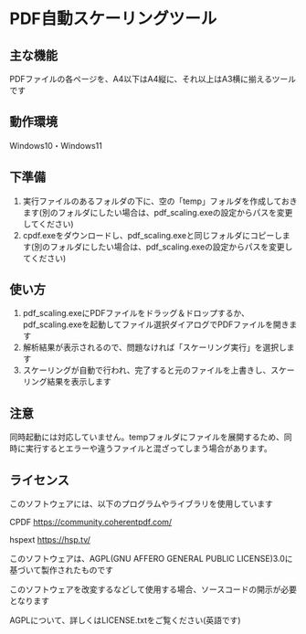 # PDF自動スケーリングツール

## 主な機能
PDFファイルの各ページを、A4以下はA4縦に、それ以上はA3横に揃えるツールです

## 動作環境
Windows10・Windows11

## 下準備
1. 実行ファイルのあるフォルダの下に、空の「temp」フォルダを作成しておきます(別のフォルダにしたい場合は、pdf_scaling.exeの設定からパスを変更してください)
2. cpdf.exeをダウンロードし、pdf_scaling.exeと同じフォルダにコピーします(別のフォルダにしたい場合は、pdf_scaling.exeの設定からパスを変更してください)

## 使い方
1. pdf_scaling.exeにPDFファイルをドラッグ＆ドロップするか、pdf_scaling.exeを起動してファイル選択ダイアログでPDFファイルを開きます
2. 解析結果が表示されるので、問題なければ「スケーリング実行」を選択します
3. スケーリングが自動で行われ、完了すると元のファイルを上書きし、スケーリング結果を表示します

## 注意
同時起動には対応していません。tempフォルダにファイルを展開するため、同時に実行するとエラーや違うファイルと混ざってしまう場合があります。

## ライセンス
このソフトウェアには、以下のプログラムやライブラリを使用しています

CPDF  https://community.coherentpdf.com/

hspext  https://hsp.tv/



このソフトウェアは、AGPL(GNU AFFERO GENERAL PUBLIC LICENSE)3.0に基づいて製作されたものです

このソフトウェアを改変するなどして使用する場合、ソースコードの開示が必要となります

AGPLについて、詳しくはLICENSE.txtをご覧ください(英語です)
